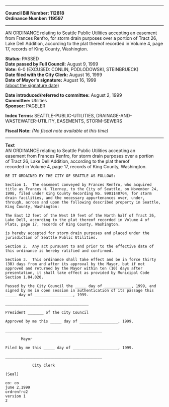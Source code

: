 * * * * *  
  
**Council Bill Number: [](#h0)[](#h2)112818**   
**Ordinance Number: 119597**  
  
* * * * *  
  
AN ORDINANCE relating to Seattle Public Utilities accepting an easement from Frances Renfro, for storm drain purposes over a portion of Tract 26, Lake Dell Addition, according to the plat thereof recorded in Volume 4, page 17, records of King County, Washington.  
  
**Status:** PASSED   
**Date passed by Full Council:** August 9, 1999   
**Vote:** 6-0 (EXCUSED: CONLIN, PODLODOWSKI, STEINBRUECK)   
**Date filed with the City Clerk:** August 16, 1999   
**Date of Mayor's signature:** August 16, 1999   
[(about the signature date)](/~public/approvaldate.htm)   
  
  
**Date introduced/referred to committee:** August 2, 1999   
**Committee:** Utilities   
**Sponsor:** PAGELER   
  
**Index Terms:** SEATTLE-PUBLIC-UTILITIES, DRAINAGE-AND-WASTEWATER-UTILITY, EASEMENTS, STORM-SEWERS  
  
**Fiscal Note:** *(No fiscal note available at this time)*  
  
* * * * *  
  
**Text**  
    AN ORDINANCE relating to Seattle Public Utilities accepting an  
    easement from Frances Renfro, for storm drain purposes over a portion  
    of Tract 26, Lake Dell Addition, according to the plat thereof  
    recorded in Volume 4, page 17, records of King County, Washington.  
  
    BE IT ORDAINED BY THE CITY OF SEATTLE AS FOLLOWS:  
  
    Section 1.  The easement conveyed by Frances Renfro, who acquired  
    title as Frances H. Tierney, to the City of Seattle, on November 24,  
    1998, filed under King County Recording No. 9901140704, for storm  
    drain facilities, and the necessary appurtenances over, under,  
    through, across and upon the following described property in Seattle,  
    King County, Washington:  
  
    The East 12 feet of the West 19 feet of the North half of Tract 26,  
    Lake Dell, according to the plat thereof recorded in Volume 4 of  
    Plats, page 17, records of King County, Washington.  
  
    is hereby accepted for storm drain purposes and placed under the  
    jurisdiction of Seattle Public Utilities.  
  
    Section 2.  Any act pursuant to and prior to the effective date of  
    this ordinance is hereby ratified and confirmed.  
  
    Section 3.  This ordinance shall take effect and be in force thirty  
    (30) days from and after its approval by the Mayor, but if not  
    approved and returned by the Mayor within ten (10) days after  
    presentation, it shall take effect as provided by Municipal Code  
    Section 1.04.020.  
  
    Passed by the City Council the _____ day of ____________, 1999, and  
    signed by me in open session in authentication of its passage this  
    _____ day of _________________, 1999.  
  
    _____________________________________  
  
    President _______ of the City Council  
  
    Approved by me this _____ day of _________________, 1999.  
  
    ___________________________________________  
  
           Mayor  
  
    Filed by me this _____ day of ____________________, 1999.  
  
    ___________________________________________  
  
                City Clerk  
  
    (Seal)  
  
    eo: eo  
    june 2,1999  
    ordrenfro2  
    version 1  
    2  
